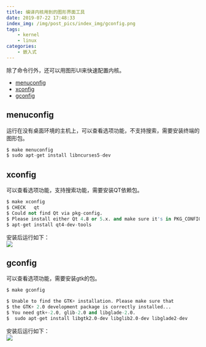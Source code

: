 ```yaml
---
title: 编译内核用到的图形界面工具
date: 2019-07-22 17:48:33
index_img: /img/post_pics/index_img/gconfig.png
tags:
    - kernel
    - linux
categories: 
    - 嵌入式
---
```


除了命令行外，还可以用图形UI来快速配置内核。

<!-- more -->

- [menuconfig](#menuconfig)
- [xconfig](#xconfig)
- [gconfig](#gconfig)


## menuconfig
运行在没有桌面环境的主机上，可以查看选项功能，不支持搜索，需要安装终端的图形包。
``` s
$ make menuconfig  
$ sudo apt-get install libncurses5-dev
```
<!-- more --> 



## xconfig
可以查看选项功能，支持搜索功能，需要安装QT依赖包。
``` s
$ make xconfig
$ CHECK   qt
$ Could not find Qt via pkg-config.
$ Please install either Qt 4.8 or 5.x. and make sure it's in PKG_CONFIG_PATH
$ apt-get install qt4-dev-tools
```
安装后运行如下：  
![](/img/post_pics/ui/xconfig.png)
## gconfig
可以查看选项功能，需要安装gtk的包。
``` s
$ make gconfig

$ Unable to find the GTK+ installation. Please make sure that
$ the GTK+ 2.0 development package is correctly installed...
$ You need gtk+-2.0, glib-2.0 and libglade-2.0.
$  sudo apt-get install libgtk2.0-dev libglib2.0-dev libglade2-dev
```
安装后运行如下：  
![](/img/post_pics/ui/gconfig.png)